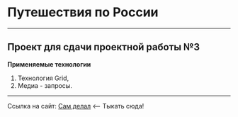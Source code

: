 # Путешествия по России  
-----  
Проект для сдачи **проектной работы №3**  
-----  
**Применяемые технологии**  
1. Технология Grid,  
2. Медиа - запросы.  
-----
Ссылка на сайт: [Сам делал](https://andreygorlov1.github.io/russian-travel/) <-- Тыкать сюда!